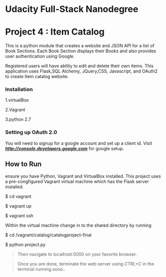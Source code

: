 # Udacity Full-Stack Nanodegree

# Project 4 : Item Catalog

This is a python module that creates a website and JSON API for a list of Book Sections. Each Book Section displays their Books and also provides user authentication using Google. 

Registered users will have ability to edit and delete their own items. This application uses Flask,SQL Alchemy, JQuery,CSS, Javascript, and OAuth2 to create Item catalog website.

### Installation 
1.virtualBox 

2.Vagrant 

3.python 2.7


### Setting up OAuth 2.0

You will need to signup for a google account and set up a client id.
Visit **_http://console.developers.google.com_** for google setup.

## How to Run

ensure you have Python, Vagrant and VirtualBox installed. This project uses a pre-congfigured Vagrant virtual machine which has the Flask server installed.

$ cd vagrant

$ vagrant up

$ vagrant ssh

Within the virtual machine change in to the shared directory by running

$ cd /vagrant/catalog/catalogproject-final

$ python project.py

> Then navigate to localhost:5000 on your favorite browser.

> Once you are done, terminate the web server using _CTRL+C_ in the terminal running.oooo..
